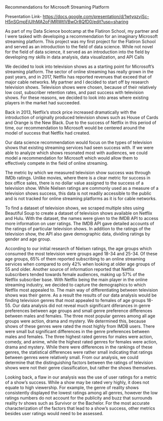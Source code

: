 Recommendations for Microsoft Streaming Platform

Presentation Link- https://docs.google.com/presentation/d/1wtyqzvjSc-H5nSGmpEjUlhMA2oFjMRWtIVBwOr8QfD0/edit?usp=sharing

As part of my Data Science bootcamp at the Flatiron School, my partner and I were tasked with developing a recommendation for an imaginary Microsoft streaming platform. This project was my first project for the Flatiron School and served as an introduction to the field of data science. While not novel for the field of data science, it served as an introduction into the field by developing my skills in data analysis, data visualization, and API Calls

We decided to look into television shows as a starting point for Microsoft’s streaming platform. The sector of online streaming has really grown in the past years, and in 2017, Netflix has reported revenues that exceed that of major cable networks. My partner and I decided to start off by research television shows. Television shows were chosen, because of their relatively low cost, subscriber retention rates, and past success with television shows. For these reasons, we decided to look into areas where existing players in the market had succeeded. 

Back in 2013, Netflix’s stock price increased dramatically with the introduction of originally produced television shows such as House of Cards and Orange is the New Black. Due to the success of Netflix in this period of time, our recommendation to Microsoft would be centered around the model of success that Netflix had created. 

Our data science recommendation would focus on the types of television shows that existing streaming services had seen success with. If we were able to analyze which shows resonated most with audiences, we could model a recommendation for Microsoft which would allow them to effectively compete in the field of online streaming. 

The metric by which we measured television show success was through IMDb ratings. Unlike movies, where there is a clear metric for success in box office sales, there is no dollar value assigned to the success of a television show. While Nielsen ratings are commonly used as a measure of a television shows success, this data is not readily accessible to the public and is not tracked for online streaming platforms as it is for cable networks. 

To find a dataset of television shows, we scraped multiple sites using Beautiful Soup to create a dataset of television shows available on Netflix and Hulu. With the dataset, the names were given to the IMDB API to access more information on user ratings. The IMDB API gave detailed accounts of the ratings of particular television shows. In addition to the ratings of the television show, the API also gave demographic data, dividing ratings by gender and age group.

According to our initial research of Nielsen ratings, the age groups which consumed the most television were groups aged 18-34 and 25-34. Of these age groups, 65% of them reported subscribing to an online streaming services when compared to only 42% when looking at older age groups of 55 and older. Another source of information reported that Netflix subscribers tended towards female audiences, making up 57% of the Netflix subscriber base. With Netflix being the main player in the online streaming industry, we decided to capture the demographics to which Netflix most appealed to. The main way of differentiating between television shows was their genre. As a result the results of our data analysis would be finding television genres that most appealed to females of age groups 18-55. 
Our data analysis did not reveal much significant diferances in genre preferences between age groups and small genre preference differences between males and females. The three most popular genres among all age groups were action, drama and mystery. We determined this, because shows of these genres were rated the most highly from IMDB users. There were small but significant differences in the genre preferences between males and females. The three highest rated genres for males were action, comedy, and anime, while the highest rated genres for females were action, drama and mystery. While there were differences in the rankings of these genres, the statistical differences were rather small indicating that ratings between genres were relatively small. From our analysis, we could determine that the distinguishing factors between the ratings of television shows were not their genre classification, but rather the shows themselves. 

Looking back, a flaw in our analysis was the use of user ratings for a metric of a show’s success. While a show may be rated very highly, it does not equate to high viewership. For example, the genre of reality shows consistently displayed the lowest ratings among all genres, however the low ratings numbers do not account for the publicity and buzz that surrounds reality tv shows such as Survivor or the Bachelor. For the most accurate characterization of the factors that lead to a show’s success, other metrics besides user ratings would need to be assessed. 

